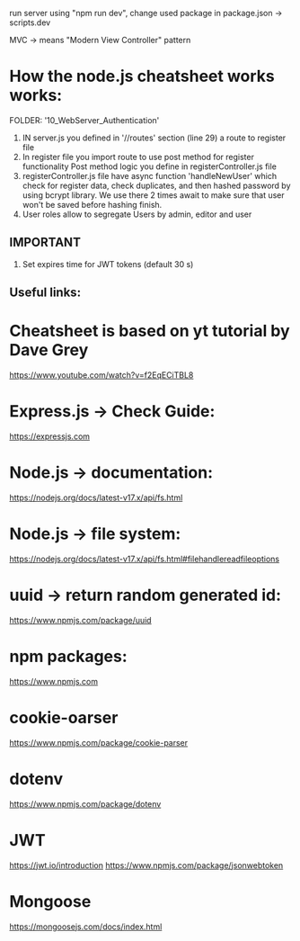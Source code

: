 run server using "npm run dev", change used package in package.json -> scripts.dev

MVC -> means "Modern View Controller" pattern

# How the node.js cheatsheet works works:

FOLDER: '10_WebServer_Authentication'

1. IN server.js you defined in '//routes' section (line 29) a route to register file
2. In register file you import route to use post method for register functionality
   Post method logic you define in registerController.js file
3. registerController.js file have async function 'handleNewUser' which check for register data,
   check duplicates, and then hashed password by using bcrypt library.
   We use there 2 times await to make sure that user won't be saved before hashing finish.
4. User roles allow to segregate Users by admin, editor and user

## IMPORTANT

1. Set expires time for JWT tokens (default 30 s)

## Useful links:

# Cheatsheet is based on yt tutorial by Dave Grey

https://www.youtube.com/watch?v=f2EqECiTBL8

# Express.js -> Check Guide:

https://expressjs.com

# Node.js -> documentation:

https://nodejs.org/docs/latest-v17.x/api/fs.html

# Node.js -> file system:

https://nodejs.org/docs/latest-v17.x/api/fs.html#filehandlereadfileoptions

# uuid -> return random generated id:

https://www.npmjs.com/package/uuid

# npm packages:

https://www.npmjs.com

# cookie-oarser

https://www.npmjs.com/package/cookie-parser

# dotenv

https://www.npmjs.com/package/dotenv

# JWT

https://jwt.io/introduction
https://www.npmjs.com/package/jsonwebtoken

# Mongoose

https://mongoosejs.com/docs/index.html
